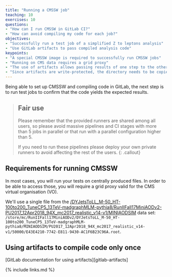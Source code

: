 ```yaml
---
title: "Running a CMSSW job"
teaching: 10
exercises: 10
questions:
- "How can I run CMSSW in GitLab CI?"
- "How can avoid compiling my code for each job?"
objectives:
- "Successfully run a test job of a simplified Z to leptons analysis"
- "Use GitLab artifacts to pass compiled analysis code"
keypoints:
- "A special CMSSW image is required to successfully run CMSSW jobs"
- "Running on CMS data requires a grid proxy"
- "The use of artifacts allows passing results of one step to the other"
- "Since artifacts are write-protected, the directory needs to be copied before running CMSSW"
---
```


Being able to set up CMSSW and compiling code in GitLab, the next step is to
run test jobs to confirm that the code yields the expected results.

> ## Fair use
> Please remember that the provided runners are shared among all users, so
> please avoid massive pipelines and CI stages with more than 5 jobs in
> parallel or that run with a parallel configuration higher than 5.
>
> If you need to run these pipelines please deploy your own private runners
> to avoid affecting the rest of the users.
{: .callout}

## Requirements for running CMSSW

In most cases, you will run your tests on centrally produced files. In order
to be able to access those, you will require a grid proxy valid for the CMS
virtual organisation (VO).

We'll use a single file from the
[/DYJetsToLL_M-50_HT-100to200_TuneCP5_13TeV-madgraphMLM-pythia8/RunIIFall17MiniAODv2-PU2017_12Apr2018_94X_mc2017_realistic_v14-v1/MINIAODSIM](https://cmsweb.cern.ch/das/request?instance=prod/global&input=file+dataset%3D%2FDYJetsToLL_M-50_HT-100to200_TuneCP5_13TeV-madgraphMLM-pythia8%2FRunIIFall17MiniAODv2-PU2017_12Apr2018_94X_mc2017_realistic_v14-v1%2FMINIAODSIM) data set: `/store/mc/RunIIFall17MiniAODv2/DYJetsToLL_M-50_HT-100to200_TuneCP5_13TeV-madgraphMLM-pythia8/MINIAODSIM/PU2017_12Apr2018_94X_mc2017_realistic_v14-v1/50000/E43E4210-7742-E811-9430-AC1F6B23C96A.root`.

## Using artifacts to compile code only once

[GitLab documentation for using artifacts][gitlab-artifacts]

{% include links.md %}

